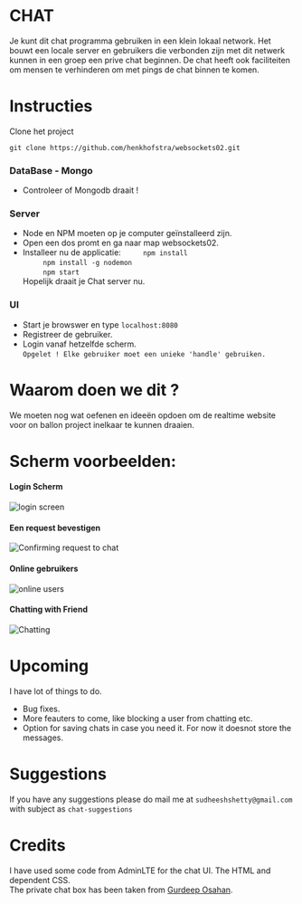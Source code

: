# CHAT
Je kunt dit chat programma gebruiken in een klein lokaal network. Het bouwt een locale server en gebruikers die verbonden zijn met dit netwerk kunnen in een groep een prive chat beginnen. De chat heeft ook faciliteiten om mensen te verhinderen om met pings de chat binnen te komen.

# Instructies
Clone het project
```
git clone https://github.com/henkhofstra/websockets02.git
```

### DataBase - Mongo
* Controleer of Mongodb draait !

### Server
* Node en NPM moeten op je computer geïnstalleerd zijn.
* Open een dos promt en ga naar map websockets02.
* Installeer nu de applicatie: 
   &nbsp;&nbsp;&nbsp;&nbsp;&nbsp;&nbsp;&nbsp;&nbsp;&nbsp;`npm install`  
   &nbsp;&nbsp;&nbsp;&nbsp;&nbsp;&nbsp;&nbsp;&nbsp;&nbsp;`npm install -g nodemon`  
    &nbsp;&nbsp;&nbsp;&nbsp;&nbsp;&nbsp;&nbsp;&nbsp;&nbsp;`npm start`  
Hopelijk draait je Chat server nu.

### UI
* Start je browswer en type `localhost:8080` 
* Registreer de gebruiker.
* Login vanaf hetzelfde scherm.  
`Opgelet ! Elke gebruiker moet een unieke 'handle' gebruiken.`

# Waarom doen we dit ?
We moeten nog wat oefenen en ideeën opdoen om de realtime website voor on ballon project inelkaar te kunnen draaien.

# Scherm voorbeelden:
#### Login Scherm
![login screen](https://github.com/sudheeshshetty/Chat/blob/master/screenshots/login.png "Login Page")  
#### Een request bevestigen
![Confirming request to chat](https://github.com/sudheeshshetty/Chat/blob/master/screenshots/confirm_request.png "Confirming Request")  
#### Online gebruikers
![online users](https://github.com/sudheeshshetty/Chat/blob/master/screenshots/online_users.png "Online users")  

#### Chatting with Friend
![Chatting](https://github.com/sudheeshshetty/Chat/blob/master/screenshots/chat.png? "Chatting with Friend")

# Upcoming
I have lot of things to do. 
* Bug fixes.
* More feauters to come, like blocking a user from chatting etc.  
* Option for saving chats in case you need it. For now it doesnot store the messages.

# Suggestions
If you have any suggestions please do mail me at `sudheeshshetty@gmail.com` with subject as `chat-suggestions`

# Credits
I have used some code from AdminLTE for the chat UI. The HTML and dependent CSS.  
The private chat box has been taken from [Gurdeep Osahan](http://bootsnipp.com/Gurdeep%20Osahan).
